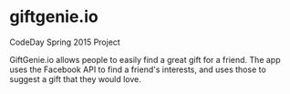 # giftgenie.io
CodeDay Spring 2015 Project

GiftGenie.io allows people to easily find a great gift for a friend. The app uses the Facebook API to find a friend's interests, and uses those to suggest a gift that they would love. 
